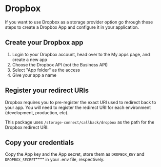 # Dropbox

If you want to use Dropbox as a storage provider option go through these steps to create a Dropbox App and configure it in your application.

## Create your Dropbox app

 1. Login to your Dropbox account, head over to the My apps page, and create a new app
 2. Choose the Dropbox API (not the Business API)
 3. Select "App folder" as the access
 4. Give your app a name
 
## Register your redirect URIs

Dropbox requires you to pre-register the exact URI used to redirect back to your app. You will need to register the redirect URI for each environment (development, production, etc).

This package uses `/storage-connect/callback/dropbox` as the path for the Dropbox redirect URI.

## Copy your credentials

Copy the App key and the App secret, store them as `DROPBOX_KEY` and `DROPBOX_SECRET`**** in your .env file, respectively.